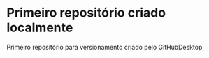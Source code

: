 # Primeiro repositório criado localmente
 Primeiro repositório para versionamento criado pelo GitHubDesktop
